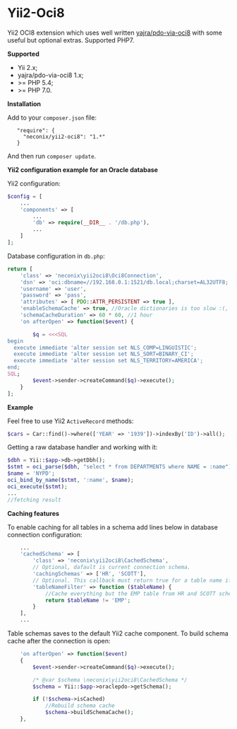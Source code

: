 # Yii2-Oci8
Yii2 OCI8 extension which uses well written [yajra/pdo-via-oci8](https://github.com/yajra/pdo-via-oci8) 
with some useful but optional extras. Supported PHP7.

**Supported**
- Yii 2.x;
- yajra/pdo-via-oci8 1.x;
- \>= PHP 5.4;
- \>= PHP 7.0.

**Installation**

Add to your `composer.json` file:

```
   "require": {
     "neconix/yii2-oci8": "1.*"
   }
```

And then run `composer update`.

**Yii2 configuration example for an Oracle database**

Yii2 configuration:

```php
$config = [
    ...
    'components' => [
        ...
        'db' => require(__DIR__ . '/db.php'),
        ...
    ]
];
```

Database configuration in `db.php`:

```php
return [
    'class' => 'neconix\yii2oci8\Oci8Connection',
    'dsn' => 'oci:dbname=//192.168.0.1:1521/db.local;charset=AL32UTF8;',
    'username' => 'user',
    'password' => 'pass',
    'attributes' => [ PDO::ATTR_PERSISTENT => true ],
    'enableSchemaCache' => true, //Oracle dictionaries is too slow :(, enable caching
    'schemaCacheDuration' => 60 * 60, //1 hour
    'on afterOpen' => function($event) {

        $q = <<<SQL
begin
  execute immediate 'alter session set NLS_COMP=LINGUISTIC';
  execute immediate 'alter session set NLS_SORT=BINARY_CI';
  execute immediate 'alter session set NLS_TERRITORY=AMERICA';
end;
SQL;
        $event->sender->createCommand($q)->execute();
    }
];
```

**Example**

Feel free to use Yii2 `ActiveRecord` methods:

```php
$cars = Car::find()->where(['YEAR' => '1939'])->indexBy('ID')->all();
```

Getting a raw database handler and working with it:

```php
$dbh = Yii::$app->db->getDbh();
$stmt = oci_parse($dbh, "select * from DEPARTMENTS where NAME = :name");
$name = 'NYPD';
oci_bind_by_name($stmt, ':name', $name);
oci_execute($stmt);
...
//fetching result
```

**Caching features**

To enable caching for all tables in a schema add lines below in database connection configuration:

```php
    ...
    'cachedSchema' => [
        'class' => 'neconix\yii2oci8\CachedSchema',
        // Optional, dafault is current connection schema.
        'cachingSchemas' => ['HR', 'SCOTT'],
        // Optional. This callback must return true for a table name if it need to be cached.
        'tableNameFilter' => function ($tableName) {
            //Cache everything but the EMP table from HR and SCOTT schemas
            return $tableName != 'EMP';
        }
    ],
    ...
```

Table schemas saves to the default Yii2 cache component.
To build schema cache after the connection is open:

```php
    'on afterOpen' => function($event) 
    {
        $event->sender->createCommand($q)->execute();

        /* @var $schema \neconix\yii2oci8\CachedSchema */
        $schema = Yii::$app->oraclepdo->getSchema();

        if (!$schema->isCached)
            //Rebuild schema cache
            $schema->buildSchemaCache();
    },
```